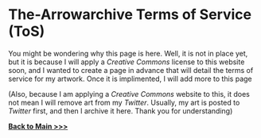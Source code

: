 # The-Arrowarchive Terms of Service (ToS)

You might be wondering why this page is here. Well, it is not in place yet, but it is because I will apply a *Creative Commons* license to this website soon, and I wanted to create a page in advance that will detail the terms of service for my artwork. Once it is implimented, I will add more to this page

(Also, because I am applying a *Creative Commons* website to this, it does not mean I will remove art from my *Twitter*. Usually, my art is posted to *Twitter* first, and then I archive it here. Thank you for understanding)

**[Back to Main >>>](index.md)** 
